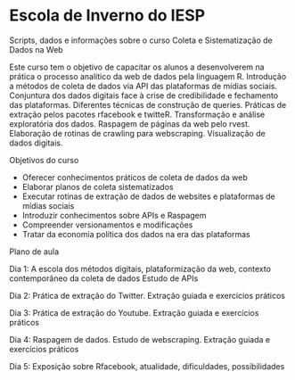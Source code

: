 # Escola de Inverno do IESP
Scripts, dados e informações sobre o curso Coleta e Sistematização de Dados na Web


Este curso tem o objetivo de capacitar os alunos a desenvolverem na prática o processo analítico da web de dados pela linguagem R. Introdução a métodos de coleta de dados via API das plataformas de mídias sociais. Conjuntura dos dados digitais face à crise de
credibilidade e fechamento das plataformas. Diferentes técnicas de construção de queries. Práticas de extração pelos pacotes rfacebook e twitteR. Transformação e análise exploratória dos dados. Raspagem de páginas da web pelo rvest. Elaboração de rotinas de crawling para webscraping. Visualização de dados digitais.

Objetivos do curso

  - Oferecer conhecimentos práticos de coleta de dados da web
  - Elaborar planos de coleta sistematizados
  - Executar rotinas de extração de dados de websites e plataformas de mídias sociais
  - Introduzir conhecimentos sobre APIs e Raspagem
  - Compreender versionamentos e modificações
  - Tratar da economia política dos dados na era das plataformas
  
  
Plano de aula

Dia 1: A escola dos métodos digitais, plataformização da web, contexto contemporâneo da coleta de dados
Estudo de APIs

Dia 2: Prática de extração do Twitter. Extração guiada e exercícios práticos

Dia 3: Prática de extração do Youtube. Extração guiada e exercícios práticos

Dia 4: Raspagem de dados. Estudo de webscraping. Extração guiada e exercícios práticos

Dia 5: Exposição sobre Rfacebook, atualidade, dificuldades, possibilidades
